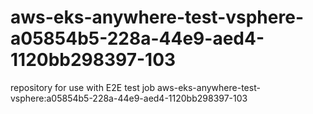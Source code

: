 # aws-eks-anywhere-test-vsphere-a05854b5-228a-44e9-aed4-1120bb298397-103
repository for use with E2E test job aws-eks-anywhere-test-vsphere:a05854b5-228a-44e9-aed4-1120bb298397-103

